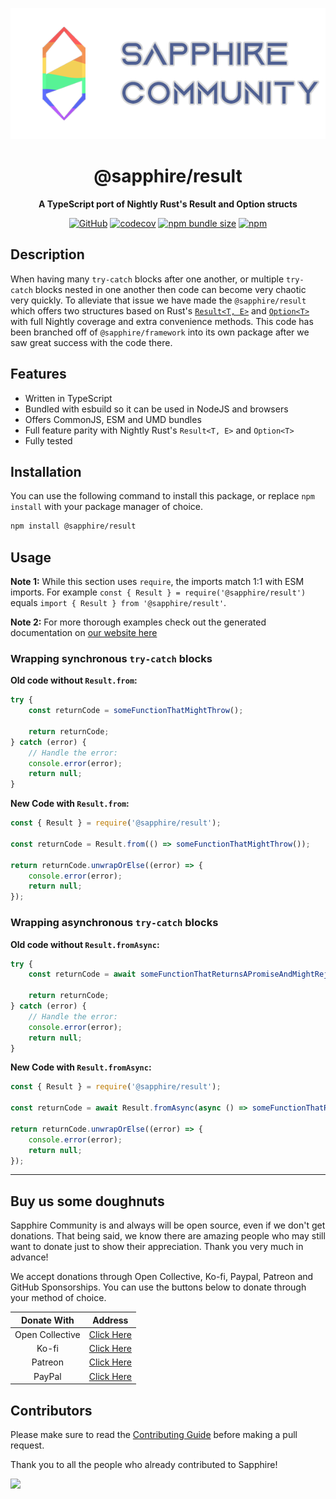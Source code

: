<div align="center">

![Sapphire Logo](https://raw.githubusercontent.com/sapphiredev/assets/main/banners/SapphireCommunity.png)

# @sapphire/result

**A TypeScript port of Nightly Rust's Result and Option structs**

[![GitHub](https://img.shields.io/github/license/sapphiredev/utilities)](https://github.com/sapphiredev/utilities/blob/main/LICENSE.md)
[![codecov](https://codecov.io/gh/sapphiredev/utilities/branch/main/graph/badge.svg?token=OEGIV6RFDO)](https://codecov.io/gh/sapphiredev/utilities)
[![npm bundle size](https://img.shields.io/bundlephobia/min/@sapphire/result?logo=webpack&style=flat-square)](https://bundlephobia.com/result?p=@sapphire/result)
[![npm](https://img.shields.io/npm/v/@sapphire/result?color=crimson&logo=npm&style=flat-square)](https://www.npmjs.com/package/@sapphire/result)

</div>

## Description

When having many `try-catch` blocks after one another, or multiple `try-catch` blocks nested in one another then code can become very chaotic very quickly. To alleviate that issue we have made the `@sapphire/result` which offers two structures based on Rust's [`Result<T, E>`](https://doc.rust-lang.org/std/result/index.html) and [`Option<T>`](https://doc.rust-lang.org/std/option/enum.Option.html) with full Nightly coverage and extra convenience methods. This code has been branched off of `@sapphire/framework` into its own package after we saw great success with the code there.

## Features

-   Written in TypeScript
-   Bundled with esbuild so it can be used in NodeJS and browsers
-   Offers CommonJS, ESM and UMD bundles
-   Full feature parity with Nightly Rust's `Result<T, E>` and `Option<T>`
-   Fully tested

## Installation

You can use the following command to install this package, or replace `npm install` with your package manager of choice.

```sh
npm install @sapphire/result
```

## Usage

**Note 1:** While this section uses `require`, the imports match 1:1 with ESM imports. For example `const { Result } = require('@sapphire/result')` equals `import { Result } from '@sapphire/result'`.

**Note 2:** For more thorough examples check out the generated documentation on [our website here](https://www.sapphirejs.dev/docs/Documentation/api-utilities/interfaces/sapphire_result.IResult)

### Wrapping synchronous `try-catch` blocks

**Old code without `Result.from`:**

```typescript
try {
	const returnCode = someFunctionThatMightThrow();

	return returnCode;
} catch (error) {
	// Handle the error:
	console.error(error);
	return null;
}
```

**New Code with `Result.from`:**

```typescript
const { Result } = require('@sapphire/result');

const returnCode = Result.from(() => someFunctionThatMightThrow());

return returnCode.unwrapOrElse((error) => {
	console.error(error);
	return null;
});
```

### Wrapping asynchronous `try-catch` blocks

**Old code without `Result.fromAsync`:**

```typescript
try {
	const returnCode = await someFunctionThatReturnsAPromiseAndMightReject();

	return returnCode;
} catch (error) {
	// Handle the error:
	console.error(error);
	return null;
}
```

**New Code with `Result.fromAsync`:**

```typescript
const { Result } = require('@sapphire/result');

const returnCode = await Result.fromAsync(async () => someFunctionThatReturnsAPromiseAndMightReject());

return returnCode.unwrapOrElse((error) => {
	console.error(error);
	return null;
});
```

---

## Buy us some doughnuts

Sapphire Community is and always will be open source, even if we don't get donations. That being said, we know there are amazing people who may still want to donate just to show their appreciation. Thank you very much in advance!

We accept donations through Open Collective, Ko-fi, Paypal, Patreon and GitHub Sponsorships. You can use the buttons below to donate through your method of choice.

|   Donate With   |                       Address                       |
| :-------------: | :-------------------------------------------------: |
| Open Collective | [Click Here](https://sapphirejs.dev/opencollective) |
|      Ko-fi      |      [Click Here](https://sapphirejs.dev/kofi)      |
|     Patreon     |    [Click Here](https://sapphirejs.dev/patreon)     |
|     PayPal      |     [Click Here](https://sapphirejs.dev/paypal)     |

## Contributors

Please make sure to read the [Contributing Guide][contributing] before making a pull request.

Thank you to all the people who already contributed to Sapphire!

<a href="https://github.com/sapphiredev/utilities/graphs/contributors">
  <img src="https://contrib.rocks/image?repo=sapphiredev/utilities" />
</a>

[contributing]: https://github.com/sapphiredev/.github/blob/main/.github/CONTRIBUTING.md
[lexure]: https://github.com/1Computer1/lexure
[1computer1]: https://github.com/1Computer1
